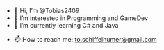 - 👋 Hi, I’m @Tobias2409
- 👀 I’m interested in Programming and GameDev
- 🌱 I’m currently learning C# and Java
<!--- 💞️ I’m looking to collaborate on ...--->
- 📫 How to reach me: to.schiffelhumer@gmail.com

<!---
Tobias2409/Tobias2409 is a ✨ special ✨ repository because its `README.md` (this file) appears on your GitHub profile.
You can click the Preview link to take a look at your changes.
--->

